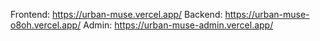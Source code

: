 Frontend: https://urban-muse.vercel.app/
Backend: https://urban-muse-o8oh.vercel.app/
Admin: https://urban-muse-admin.vercel.app/

